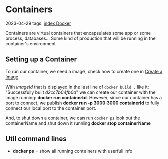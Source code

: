 # Containers
2023-04-29
tags: [index Docker](index%20Docker.md)

Containers are virtual containers that encapsulates some app or some process, databases... Some kind of production that will be running in the container's environment  

## Setting up a Container

To run our container, we need a image, check how to create one in [Create a Image](Images.md#Create%20a%20Image)

With *imageId* that is displayed in the  last line of `docker build .` like it: "Successfully built *d2cc7b04fb0a*" we can create our container with the image running: **docker run containerId**. However, since our container has a port to connect, we publish **docker run -p 3000:3000 containerId** to fully connect our local port to the container port.

And, to shut down a container, we can run `docker ps` look out the containerName and shut down it running **docker stop containerName**

## Util command lines

* **docker ps** = show all running containers with userfull info